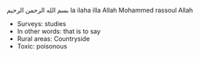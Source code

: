 بسم الله الرحمن الرحيم
la ilaha illa Allah Mohammed rassoul Allah

- Surveys: studies
- In other words: that is to say
- Rural areas: Countryside
- Toxic: poisonous

